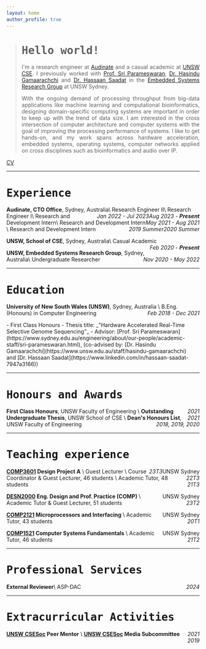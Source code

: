 ```yaml
---
layout: home
author_profile: true
---
```


<style>
@import url('https://fonts.googleapis.com/css2?family=IBM+Plex+Mono:ital,wght@0,100;0,200;0,300;0,400;0,500;0,600;0,700;1,100;1,200;1,300;1,400;1,500;1,600;1,700&family=Inconsolata:wght@600&display=swap');
@import url('https://fonts.googleapis.com/css2?family=IBM+Plex+Mono:ital,wght@0,100;0,200;0,300;0,400;0,500;0,600;0,700;1,100;1,200;1,300;1,400;1,500;1,600;1,700&family=Inconsolata:wght@600&family=Noto+Serif:ital,wght@0,100..900;1,100..900&display=swap');

.a-font {
  font-family: "IBM Plex Mono", monospace;
  font-weight: 700;
  font-style: normal;
}
.no-copy {
  -webkit-user-drag: none; /* Prevents dragging on Webkit browsers */
  user-drag: none; /* Prevents dragging on non-Webkit browsers */
  -webkit-user-select: none; /* Prevents text selection on Webkit browsers */
  -moz-user-select: none; /* Prevents text selection on Firefox */
  -ms-user-select: none; /* Prevents text selection on Internet Explorer/Edge */
  user-select: none; /* Prevents text selection on non-Webkit browsers */
  pointer-events: none; /* Prevents click events such as right-click save image */
}

.b-font {
  /* font-family: "Noto Serif", serif;
  font-optical-sizing: auto;
  font-weight: 500;
  font-style: normal;
  font-variation-settings:
    "wdth" 100; */
  text-align: justify;
}

/* footnote */
.footnote-ref {
  font-size: smaller;
  vertical-align: super;
}

.footnote {
  font-size: smaller;
  color: #333; /* Dark grey text color */
  background-color: #f2f2f2; /* Light grey background */
  padding: 7px 10px 2px 10px; /* Top, Right, Bottom, Left */
  border-radius: 5px; /* Optional: adds rounded corners */
}

.footnote-backref {
  text-decoration: none;
  font-size: smaller;
}

.two-column {
  display: flex;
  flex-direction: row;
  justify-content: space-between;
}

.column {
    flex: 3;
    padding-right: 20px; /* Add space between the columns */
    margin-top: 0em; /* Adjusts space between list items, if necessary */
}

.column ul, .column ol .column li {
    margin: -10px 0px 5px 0px;
    padding-left: 20px; /* Adjusts space on the left side of the list */
}

.column2 {
  flex: 1;
}

.column:last-child {
  padding-right: 0; /* Ensure that the last column doesn't have padding on the right */
}

@media (max-width: 768px) {
  .two-column {
    flex-direction: column;
    padding-right: 0;
    flex: none;
    width: 100%;
  }
  .column {
    padding-right: 0; /* Remove padding on smaller screens */
  }
  .column2 {
    display: none;
  }

  .b-font {
    text-align: left;
  }
}

</style>

> <h1 class="a-font">Hello world!</h1>
> <p class="b-font">I'm a research engineer at <a href="https://www.audinate.com/">Audinate</a> and a casual academic at <a href="https://www.unsw.edu.au/engineering/our-schools/computer-science-and-engineering">UNSW CSE</a>. I previously worked with <a href="https://www.sydney.edu.au/engineering/about/our-people/academic-staff/sri-parameswaran.html">Prof. Sri Parameswaran</a>, <a href="https://www.unsw.edu.au/staff/hasindu-gamaarachchi">Dr. Hasindu Gamaarachchi</a> and <a href="https://www.linkedin.com/in/hassaan-saadat-7947a3166/">Dr. Hassaan Saadat</a> in the <a href="https://www.unsw.edu.au/engineering/our-schools/computer-science-and-engineering/our-research/research-groups/embedded-systems">Embedded Systems Research Group</a> at UNSW Sydney.</p>
> <p class="b-font">With the ongoing demand of processing throughput from big-data applications like machine learning and computational bioinformatics, designing domain-specific computing systems are important in order to keep up with the trend of data size. I am interested in the cross intersection of computer architecture and computer systems with the goal of improving the processing performance of systems. I like to get hands-on, and my work spans across hardware acceleration, embedded systems, operating systems, computer networks applied on cross disciplines such as bioinformatics and audio over IP.</p>

<a href="/assets/files/epjs_cv.pdf" class="btn btn--light-outline align-center" target="_blank">CV</a>

<!-- # Experience -->
---
<h1 class="a-font">Experience</h1>

<!-- ===== Audinate ===== -->

**Audinate, CTO Office**, Sydney, Australia\\
Research Engineer II<span style="float:right;">_Aug 2023 - **Present**_</span>\\
Research Engineer I<span style="float:right;">_Jan 2022 - Jul 2023_</span>\\
Research and Development Intern<span style="float:right;">_May 2021 - Aug 2021_</span>\\
Research and Development Intern<span style="float:right;">_2020 Summer_</span>\\
Research and Development Intern<span style="float:right;">_2019 Summer_</span>

<!-- ===== UNSW CSE ===== -->

**UNSW, School of CSE**, Sydney, Australia\\
Casual Academic <span style="float:right;">_Feb 2020 - **Present**_</span>

<!-- ===== UNSW Embedded Systems Research Group ===== -->

**UNSW, Embedded Systems Research Group**, Sydney, Australia\\
Undergraduate Researcher <span style="float:right;">_Nov 2020 - May 2022_</span>


<!-- # Education -->
---
<h1 class="a-font">Education</h1>

**University of New South Wales (UNSW)**, Sydney, Australia \\
B.Eng. (Honours) in Computer Engineering <span style="float:right;">_Feb 2018 - Dec 2021_</span>
<div class="two-column">
  <div class="column" markdown="1">
  - First Class Honours
  - Thesis title: _"Hardware Accelerated Real-Time Selective Genome Sequencing"_
  - Advisor: [Prof. Sri Parameswaran](https://www.sydney.edu.au/engineering/about/our-people/academic-staff/sri-parameswaran.html), (co-advised by: [Dr. Hasindu Gamaarachchi](https://www.unsw.edu.au/staff/hasindu-gamaarachchi) and [Dr. Hassaan Saadat](https://www.linkedin.com/in/hassaan-saadat-7947a3166))
  </div>
  <div class="column2">
      <img src="assets/images/logo/unsw.png" alt="UNSW logo" class="align-right no-copy" width="100" height="auto" />
  </div>
</div>

<!-- # Honours and Awards -->
---
<h1 class="a-font">Honours and Awards</h1>

**First Class Honours**, UNSW Faculty of Engineering <span style="float:right;">_2021_</span>\\
**Outstanding Undergraduate Thesis**, UNSW School of CSE <span style="float:right;">_2021_</span>\\
**Dean's Honours List**, UNSW Faculty of Engineering <span style="float:right;">_2018, 2019, 2020_</span>

<!-- # Teaching experience -->
---
<h1 class="a-font">Teaching experience</h1>

**[COMP3601](https://www.handbook.unsw.edu.au/undergraduate/courses/2021/COMP3601?year=2022) Design Project A** <span style="float:right;"> UNSW Sydney</span>\\
Guest Lecturer <span style="float:right;"> _23T3_</span>\\
Course Coordinator & Guest Lecturer, 46 students <span style="float:right;"> _22T3_</span>\\
Academic Tutor, 48 students <span style="float:right;"> _21T3_</span>

**[DESN2000](https://www.handbook.unsw.edu.au/undergraduate/courses/2023/DESN2000?year=2023) Eng. Design and Prof. Practice (COMP)** <span style="float:right;"> UNSW Sydney</span>\\
Academic Tutor & Guest Lecturer, 51 students <span style="float:right;"> _23T2_</span>

**[COMP2121](https://www.handbook.unsw.edu.au/undergraduate/courses/2020/COMP2121?year=2020) Microprocessors and Interfacing** <span style="float:right;"> UNSW Sydney</span>\\
Academic Tutor, 43 students <span style="float:right;"> _20T1_</span>

**[COMP1521](https://www.handbook.unsw.edu.au/undergraduate/courses/2021/COMP1521/?year=2021) Computer Systems Fundamentals** <span style="float:right;"> UNSW Sydney</span>\\
Academic Tutor, 46 students <span style="float:right;"> _21T2_</span>

<!-- # Advising
Katelyn Mak (with H. Gamaarachchi), *UNSW Honours Thesis* <span style="float:right;">*2023 - Present*</span> -->

<!-- # Professional Services -->
---
<h1 class="a-font">Professional Services</h1>


**External Reviewer**\\
ASP-DAC<span style="float:right;">_2024_</span>

---
<!-- # Extracurricular Activities -->
<h1 class="a-font">Extracurricular Activities</h1>

**[UNSW CSESoc](https://www.csesoc.unsw.edu.au/) Peer Mentor** <span style="float:right;">*2021*</span>\\
**[UNSW CSESoc](https://www.csesoc.unsw.edu.au/) Media Subcommittee** <span style="float:right;">*2019*</span>
